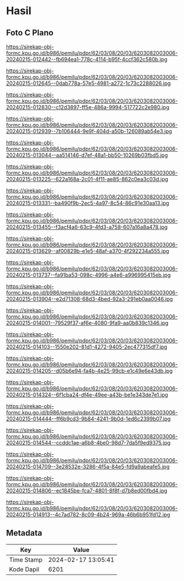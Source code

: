 # Hasil

## Foto C Plano

https://sirekap-obj-formc.kpu.go.id/b986/pemilu/pdpr/62/03/08/20/03/6203082003006-20240215-012442--fb694ea1-778c-4114-b95f-4ccf362c580b.jpg

https://sirekap-obj-formc.kpu.go.id/b986/pemilu/pdpr/62/03/08/20/03/6203082003006-20240215-012645--0dab778a-57e5-4981-a272-1c73c2288026.jpg

https://sirekap-obj-formc.kpu.go.id/b986/pemilu/pdpr/62/03/08/20/03/6203082003006-20240215-012830--c12d3897-ff5e-486a-9994-517722c2e980.jpg

https://sirekap-obj-formc.kpu.go.id/b986/pemilu/pdpr/62/03/08/20/03/6203082003006-20240215-012939--7b106444-9e9f-404d-a50b-126089ab54e3.jpg

https://sirekap-obj-formc.kpu.go.id/b986/pemilu/pdpr/62/03/08/20/03/6203082003006-20240215-013044--aa514146-d7ef-48a1-bb50-10269b03fbd5.jpg

https://sirekap-obj-formc.kpu.go.id/b986/pemilu/pdpr/62/03/08/20/03/6203082003006-20240215-013225--622a168a-2c01-4f11-ae85-862c0ea3c03d.jpg

https://sirekap-obj-formc.kpu.go.id/b986/pemilu/pdpr/62/03/08/20/03/6203082003006-20240215-013331--ba490f9b-2ec5-4a97-8c54-86c91e30aa13.jpg

https://sirekap-obj-formc.kpu.go.id/b986/pemilu/pdpr/62/03/08/20/03/6203082003006-20240215-013455--f3acf4a6-63c9-4fd3-a758-607a16a8a478.jpg

https://sirekap-obj-formc.kpu.go.id/b986/pemilu/pdpr/62/03/08/20/03/6203082003006-20240215-013629--af00829b-e1e5-48af-a370-4f292234a555.jpg

https://sirekap-obj-formc.kpu.go.id/b986/pemilu/pdpr/62/03/08/20/03/6203082003006-20240215-013737--fa91ba53-098c-4996-a4e6-a996995415eb.jpg

https://sirekap-obj-formc.kpu.go.id/b986/pemilu/pdpr/62/03/08/20/03/6203082003006-20240215-013904--e2d71308-68d3-4bed-92a3-291eb0aa0046.jpg

https://sirekap-obj-formc.kpu.go.id/b986/pemilu/pdpr/62/03/08/20/03/6203082003006-20240215-014001--79529f37-af6e-4080-9fa9-aa0b839c1346.jpg

https://sirekap-obj-formc.kpu.go.id/b986/pemilu/pdpr/62/03/08/20/03/6203082003006-20240215-014103--1550e202-81d1-4272-9405-2ec477315df7.jpg

https://sirekap-obj-formc.kpu.go.id/b986/pemilu/pdpr/62/03/08/20/03/6203082003006-20240215-014205--d05b6e94-fa4b-4e25-99cb-e1c49e6e43db.jpg

https://sirekap-obj-formc.kpu.go.id/b986/pemilu/pdpr/62/03/08/20/03/6203082003006-20240215-014324--6f1cba24-df4e-49ee-a43b-be1e343de7e1.jpg

https://sirekap-obj-formc.kpu.go.id/b986/pemilu/pdpr/62/03/08/20/03/6203082003006-20240215-014444--ff6b9cd3-9b84-4241-9b0d-1ed6c2399b07.jpg

https://sirekap-obj-formc.kpu.go.id/b986/pemilu/pdpr/62/03/08/20/03/6203082003006-20240215-014544--ccddc1ae-a6b8-4be0-98d7-7da5f9ed9375.jpg

https://sirekap-obj-formc.kpu.go.id/b986/pemilu/pdpr/62/03/08/20/03/6203082003006-20240215-014709--3e28532e-3286-4f5a-84e5-fd9a9abeafe5.jpg

https://sirekap-obj-formc.kpu.go.id/b986/pemilu/pdpr/62/03/08/20/03/6203082003006-20240215-014806--ec1845be-fca7-4801-8f8f-d7b8ed00fbd4.jpg

https://sirekap-obj-formc.kpu.go.id/b986/pemilu/pdpr/62/03/08/20/03/6203082003006-20240215-014913--4c7ad782-8c09-4b24-969a-46b6b951fd12.jpg


## Metadata

| Key        | Value               |
| ---------- | ------------------- |
| Time Stamp | 2024-02-17 13:05:41 |
| Kode Dapil | 6201                |



